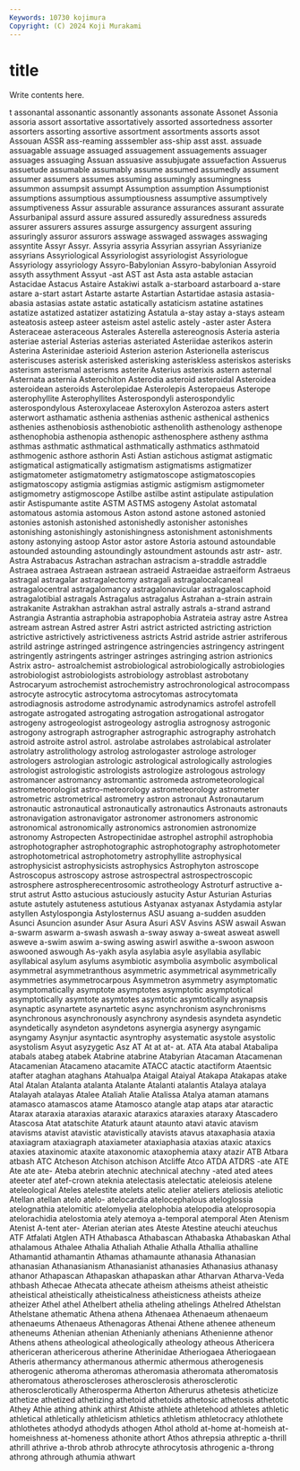 ```yaml
---
Keywords: 10730 kojimura
Copyright: (C) 2024 Koji Murakami
---
```


# title

Write contents here.



t
assonantal assonantic assonantly assonants assonate Assonet Assonia assoria assort assortative
assortatively assorted assortedness assorter assorters assorting assortive assortment assortments assorts
assot Assouan ASSR ass-reaming asssembler ass-ship asst asst. assuade assuagable
assuage assuaged assuagement assuagements assuager assuages assuaging Assuan assuasive assubjugate
assuefaction Assuerus assuetude assumable assumably assume assumed assumedly assument assumer
assumers assumes assuming assumingly assumingness assummon assumpsit assumpt Assumption assumption
Assumptionist assumptions assumptious assumptiousness assumptive assumptively assumptiveness Assur assurable assurance
assurances assurant assurate Assurbanipal assurd assure assured assuredly assuredness assureds
assurer assurers assures assurge assurgency assurgent assuring assuringly assuror assurors
asswage asswaged asswages asswaging assyntite Assyr Assyr. Assyria assyria Assyrian
assyrian Assyrianize assyrians Assyriological Assyriologist assyriologist Assyriologue Assyriology assyriology Assyro-Babylonian
Assyro-babylonian Assyroid assyth assythment Assyut -ast AST ast Asta asta
astable astacian Astacidae Astacus Astaire Astakiwi astalk a-starboard astarboard a-stare
astare a-start astart Astarte astarte Astartian Astartidae astasia astasia-abasia astasias
astate astatic astatically astaticism astatine astatines astatize astatized astatizer astatizing
Astatula a-stay astay a-stays asteam asteatosis asteep asteer asteism astel
astelic astely -aster aster Astera Asteraceae asteraceous Asterales Asterella astereognosis
Asteria asteria asteriae asterial Asterias asterias asteriated Asteriidae asterikos asterin
Asterina Asterinidae asterioid Asterion asterion Asterionella asteriscus asteriscuses asterisk asterisked
asterisking asteriskless asteriskos asterisks asterism asterismal asterisms asterite Asterius asterixis
astern asternal Asternata asternia Asterochiton Asterodia asteroid asteroidal Asteroidea asteroidean
asteroids Asterolepidae Asterolepis Asteropaeus Asterope asterophyllite Asterophyllites Asterospondyli asterospondylic asterospondylous
Asteroxylaceae Asteroxylon Asterozoa asters astert asterwort asthamatic asthenia asthenias asthenic
asthenical asthenics asthenies asthenobiosis asthenobiotic asthenolith asthenology asthenope asthenophobia asthenopia
asthenopic asthenosphere astheny asthma asthmas asthmatic asthmatical asthmatically asthmatics asthmatoid
asthmogenic asthore asthorin Asti Astian astichous astigmat astigmatic astigmatical astigmatically
astigmatism astigmatisms astigmatizer astigmatometer astigmatometry astigmatoscope astigmatoscopies astigmatoscopy astigmia astigmias
astigmic astigmism astigmometer astigmometry astigmoscope Astilbe astilbe astint astipulate astipulation
astir Astispumante astite ASTM ASTMS astogeny Astolat astomatal astomatous astomia
astomous Aston astond astone astoned astonied astonies astonish astonished astonishedly
astonisher astonishes astonishing astonishingly astonishingness astonishment astonishments astony astonying astoop
Astor astor astore Astoria astound astoundable astounded astounding astoundingly astoundment
astounds astr astr- astr. Astra Astrabacus Astrachan astrachan astracism a-straddle
astraddle Astraea astraea Astraean astraean astraeid Astraeidae astraeiform Astraeus astragal
astragalar astragalectomy astragali astragalocalcaneal astragalocentral astragalomancy astragalonavicular astragaloscaphoid astragalotibial astragals
Astragalus astragalus Astrahan a-strain astrain astrakanite Astrakhan astrakhan astral astrally
astrals a-strand astrand Astrangia Astrantia astraphobia astrapophobia Astrateia astray astre
Astrea astream astrean Astred astrer Astri astrict astricted astricting astriction
astrictive astrictively astrictiveness astricts Astrid astride astrier astriferous astrild astringe
astringed astringence astringencies astringency astringent astringently astringents astringer astringes astringing
astrion astrionics Astrix astro- astroalchemist astrobiological astrobiologically astrobiologies astrobiologist astrobiologists
astrobiology astroblast astrobotany Astrocaryum astrochemist astrochemistry astrochronological astrocompass astrocyte astrocytic
astrocytoma astrocytomas astrocytomata astrodiagnosis astrodome astrodynamic astrodynamics astrofel astrofell astrogate
astrogated astrogating astrogation astrogational astrogator astrogeny astrogeologist astrogeology astroglia astrognosy
astrogonic astrogony astrograph astrographer astrographic astrography astrohatch astroid astroite astrol
astrol. astrolabe astrolabes astrolabical astrolater astrolatry astrolithology astrolog astrologaster astrologe
astrologer astrologers astrologian astrologic astrological astrologically astrologies astrologist astrologistic astrologists
astrologize astrologous astrology astromancer astromancy astromantic astromeda astrometeorological astrometeorologist astro-meteorology
astrometeorology astrometer astrometric astrometrical astrometry astron astronaut Astronautarum astronautic astronautical
astronautically astronautics Astronauts astronauts astronavigation astronavigator astronomer astronomers astronomic astronomical
astronomically astronomics astronomien astronomize astronomy Astropecten Astropectinidae astrophel astrophil astrophobia
astrophotographer astrophotographic astrophotography astrophotometer astrophotometrical astrophotometry astrophyllite astrophysical astrophysicist astrophysicists
astrophysics Astrophyton astroscope Astroscopus astroscopy astrose astrospectral astrospectroscopic astrosphere astrospherecentrosomic
astrotheology Astroturf astructive a-strut astrut Astto astucious astuciously astucity Astur
Asturian Asturias astute astutely astuteness astutious Astyanax astyanax Astydamia astylar
astyllen Astylospongia Astylosternus ASU asuang a-sudden asudden Asunci Asuncion asunder
Asur Asura Asuri ASV Asvins ASW aswail Aswan a-swarm aswarm
a-swash aswash a-sway asway a-sweat asweat aswell asweve a-swim aswim
a-swing aswing aswirl aswithe a-swoon aswoon aswooned aswough As-yakh asyla
asylabia asyle asyllabia asyllabic asyllabical asylum asylums asymbiotic asymbolia asymbolic
asymbolical asymmetral asymmetranthous asymmetric asymmetrical asymmetrically asymmetries asymmetrocarpous Asymmetron asymmetry
asymptomatic asymptomatically asymptote asymptotes asymptotic asymptotical asymptotically asymtote asymtotes asymtotic
asymtotically asynapsis asynaptic asynartete asynartetic async asynchronism asynchronisms asynchronous asynchronously
asynchrony asyndesis asyndeta asyndetic asyndetically asyndeton asyndetons asynergia asynergy asyngamic
asyngamy Asynjur asyntactic asyntrophy asystematic asystole asystolic asystolism Asyut asyzygetic
Asz AT At at at- at. ATA Ata atabal Atabalipa
atabals atabeg atabek Atabrine atabrine Atabyrian Atacaman Atacamenan Atacamenian Atacameno
atacamite ATACC atactic atactiform Ataentsic atafter ataghan ataghans Atahualpa Ataigal
Ataiyal Atakapa Atakapas atake Atal Atalan Atalanta atalanta Atalante Atalanti
atalantis Atalaya atalaya Atalayah atalayas Atalee Ataliah Atalie Atalissa Atalya
ataman atamans atamasco atamascos atame Atamosco atangle atap ataps atar
ataractic Atarax ataraxia ataraxias ataraxic ataraxics ataraxies ataraxy Atascadero Atascosa
Atat atatschite Ataturk ataunt ataunto atavi atavic atavism atavisms atavist
atavistic atavistically atavists atavus ataxaphasia ataxia ataxiagram ataxiagraph ataxiameter ataxiaphasia
ataxias ataxic ataxics ataxies ataxinomic ataxite ataxonomic ataxophemia ataxy atazir
ATB Atbara atbash ATC Atcheson Atchison atchison Atcliffe Atco ATDA
ATDRS -ate ATE Ate ate ate- Ateba atebrin atechnic atechnical
atechny -ated ated atees ateeter atef atef-crown ateknia atelectasis atelectatic
ateleiosis atelene ateleological Ateles atelestite atelets atelic atelier ateliers ateliosis
ateliotic Atellan atellan atelo atelo- atelocardia atelocephalous ateloglossia atelognathia atelomitic
atelomyelia atelophobia atelopodia ateloprosopia atelorachidia atelostomia ately atemoya a-temporal atemporal
Aten Atenism Atenist A-tent ater- Aterian aterian ates Ateste Atestine
ateuchi ateuchus ATF Atfalati Atglen ATH Athabasca Athabascan Athabaska Athabaskan
Athal athalamous Athalee Athalia Athaliah Athalie Athalla Athallia athalline Athamantid
athamantin Athamas athamaunte athanasia Athanasian athanasian Athanasianism Athanasianist athanasies Athanasius
athanasy athanor Athapascan Athapaskan athapaskan athar Atharvan Atharva-Veda athbash Athecae
Athecata athecate atheism atheisms atheist atheistic atheistical atheistically atheisticalness atheisticness
atheists atheize atheizer Athel athel Athelbert athelia atheling athelings Athelred
Athelstan Athelstane athematic Athena athena Athenaea Athenaeum athenaeum athenaeums Athenaeus
Athenagoras Athenai Athene athenee atheneum atheneums Athenian athenian Athenianly athenians
Athenienne athenor Athens athens atheological atheologically atheology atheous Athericera athericeran
athericerous atherine Atherinidae Atheriogaea Atheriogaean Atheris athermancy athermanous athermic athermous
atherogenesis atherogenic atheroma atheromas atheromasia atheromata atheromatosis atheromatous atheroscleroses atherosclerosis
atherosclerotic atherosclerotically Atherosperma Atherton Atherurus athetesis atheticize athetize athetized athetizing
athetoid athetoids athetosic athetosis athetotic Athey Athie athing athink athirst
Athiste athlete athletehood athletes athletic athletical athletically athleticism athletics athletism
athletocracy athlothete athlothetes athodyd athodyds athogen Athol athold at-home at-homeish
at-homeishness at-homeness athonite athort Athos athrepsia athreptic a-thrill athrill athrive
a-throb athrob athrocyte athrocytosis athrogenic a-throng athrong athrough athumia athwart
